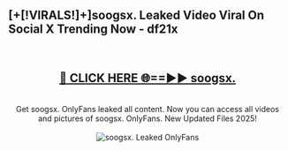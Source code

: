 <h2>[+[!VIRALS!]+]soogsx. Leaked Video Viral On Social X Trending Now - df21x</h2>
<br>
<div align="center">
<h2><a href="https://libra.edu.pl?soogsx." rel="nofollow">🔴 CLICK HERE 🌐==►► soogsx.</a></h2>
<br>
Get soogsx. OnlyFans leaked all content. Now you can access all videos and pictures of soogsx. OnlyFans. New Updated Files 2025!
<br>
<br>
<a href="https://libra.edu.pl?soogsx." rel="nofollow" data-target="animated-image.originalLink"><img src="https://i.ibb.co.com/WyWwxjT/player-gif2.gif" alt="soogsx. Leaked OnlyFans" style="max-width: 100%; display: inline-block;" data-target="animated-image.originalImage"></a>
</div>
<br>